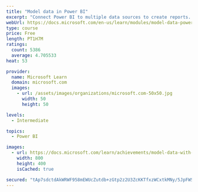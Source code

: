 ```yaml
---
title: "Model data in Power BI"
excerpt: "Connect Power BI to multiple data sources to create reports. Define the relationship between your data sources."
webUrl: https://docs.microsoft.com/en-us/learn/modules/model-data-power-bi/
type: course
price: Free
length: PT1H7M
ratings:
  count: 5386
  average: 4.705533
heat: 53

provider:
  name: Microsoft Learn
  domain: microsoft.com
  images:
    - url: /assets/images/organizations/microsoft.com-50x50.jpg
      width: 50
      height: 50

levels:
  - Intermediate

topics:
  - Power BI

images:
  - url: https://docs.microsoft.com/learn/achievements/model-data-with-power-bi-desktop-social.png
    width: 800
    height: 400
    isCached: true

secured: "tAp7sdctdAkWRWF958mEWUcZutdb+zGtp2z2U3ZcKKTfxzWCxtkMNy/5JpFWSonHgA0FitRQG1LgkPKNRbU9syxK3WxQ54Hk1SmEOFPrtn3Adbxq7NwgsVWHu9d/9jauzEHq2SfEoDBGazdmsl3DvWEHDLFu4pVn9ChboB8r4cKZi/OVju2d0DwtQ4i4Lefyw5yyh7Hd9A4m1ogdAnPwnGh2cBH5c5meo+9W6mVywxTNJ4bAl7wGpx+O+w0E/lZNg9w4+zK3iIgaoIiT6ZaaQmHIUFVffDFGjULNUe5cuHOWXf6AuJT1mwj7DELcoyd1FxrlkKfXfo3I/UmOX5ER0CYWCPnvOge0hjcC2dDnRO+BGOJrdVrAdfHvlezIVtacfLp6DMIwCjO34JxBM4Pg4o1BUJTiSsS1bxKx7b5BSBA=;iEi8v1Q4ktD/xJhIkivuZw=="
---
```


